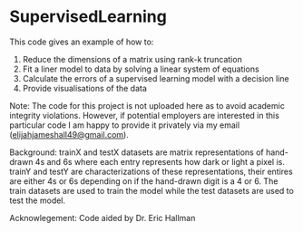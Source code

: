 # SupervisedLearning

This code gives an example of how to:

1. Reduce the dimensions of a matrix using rank-k truncation
2. Fit a liner model to data by solving a linear system of equations
3. Calculate the errors of a supervised learning model with a decision line
4. Provide visualisations of the data

Note: The code for this project is not uploaded here as to avoid academic integrity violations. However, if potential employers are interested in this particular code I am happy to provide it privately via my email (elijahjameshall49@gmail.com).

Background: trainX and testX datasets are matrix representations of hand-drawn 4s and 6s where each entry represents how dark or light a pixel is. trainY and testY are characterizations of these representations, their entires are either 4s or 6s depending on if the hand-drawn digit is a 4 or 6. The train datasets are used to train the model while the test datasets are used to test the model.

Acknowlegement: Code aided by Dr. Eric Hallman
